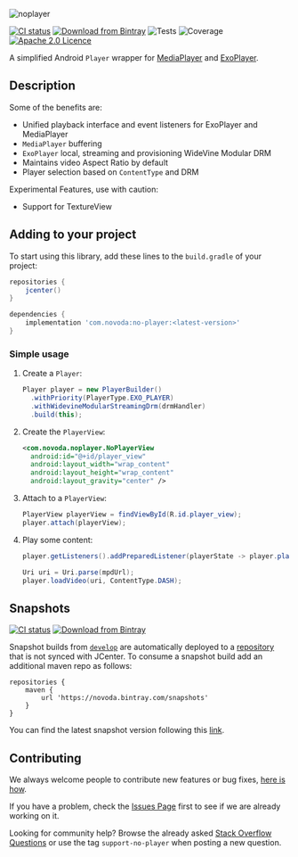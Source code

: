 ![noplayer](art/noplayer-header.png)

[![CI status](https://ci.novoda.com/buildStatus/icon?job=no-player)](https://ci.novoda.com/job/no-player/lastBuild/console) [![Download from Bintray](https://api.bintray.com/packages/novoda/maven/no-player/images/download.svg)](https://bintray.com/novoda/maven/no-player/_latestVersion) ![Tests](https://img.shields.io/jenkins/t/https/ci.novoda.com/view/Open%20source/job/no-player.svg) ![Coverage](https://img.shields.io/jenkins/j/https/ci.novoda.com/view/Open%20source/job/no-player.svg) [![Apache 2.0 Licence](https://img.shields.io/github/license/novoda/no-player.svg)](https://github.com/novoda/no-player/blob/master/LICENSE)

A simplified Android `Player` wrapper for [MediaPlayer](https://developer.android.com/reference/android/media/MediaPlayer.html) and [ExoPlayer](https://google.github.io/ExoPlayer/).

## Description

Some of the benefits are:

- Unified playback interface and event listeners for ExoPlayer and MediaPlayer
- `MediaPlayer` buffering
- `ExoPlayer` local, streaming and provisioning WideVine Modular DRM
- Maintains video Aspect Ratio by default
- Player selection based on `ContentType` and DRM

Experimental Features, use with caution:
- Support for TextureView

## Adding to your project

To start using this library, add these lines to the `build.gradle` of your project:

```groovy
repositories {
    jcenter()
}

dependencies {
    implementation 'com.novoda:no-player:<latest-version>'
}
```
### Simple usage

 1. Create a `Player`:

    ```java
    Player player = new PlayerBuilder()
      .withPriority(PlayerType.EXO_PLAYER)
      .withWidevineModularStreamingDrm(drmHandler)
      .build(this);
    ```

 2. Create the `PlayerView`:
  
    ```xml
    <com.novoda.noplayer.NoPlayerView
      android:id="@+id/player_view"
      android:layout_width="wrap_content"
      android:layout_height="wrap_content"
      android:layout_gravity="center" />
    ```

 3. Attach to a `PlayerView`:

    ```java
    PlayerView playerView = findViewById(R.id.player_view);
    player.attach(playerView);
    ```


 4. Play some content:

    ```java
    player.getListeners().addPreparedListener(playerState -> player.play());
    
    Uri uri = Uri.parse(mpdUrl);
    player.loadVideo(uri, ContentType.DASH);
    ```

## Snapshots

[![CI status](https://ci.novoda.com/buildStatus/icon?job=no-player-snapshot)](https://ci.novoda.com/job/no-player-snapshot/lastBuild/console) [![Download from Bintray](https://api.bintray.com/packages/novoda/snapshots/no-player/images/download.svg)](https://bintray.com/novoda/snapshots/no-player/_latestVersion)

Snapshot builds from [`develop`](https://github.com/novoda/no-player/compare/master...develop) are automatically deployed to a [repository](https://bintray.com/novoda/snapshots/no-player/_latestVersion) that is not synced with JCenter.
To consume a snapshot build add an additional maven repo as follows:
```
repositories {
    maven {
        url 'https://novoda.bintray.com/snapshots'
    }
}
```

You can find the latest snapshot version following this [link](https://bintray.com/novoda/snapshots/no-player/_latestVersion).

## Contributing

We always welcome people to contribute new features or bug fixes, [here is how](https://github.com/novoda/novoda/blob/master/CONTRIBUTING.md).

If you have a problem, check the [Issues Page](https://github.com/novoda/no-player/issues) first to see if we are already working on it.

Looking for community help? Browse the already asked [Stack Overflow Questions](http://stackoverflow.com/questions/tagged/support-no-player) or use the tag `support-no-player` when posting a new question.
